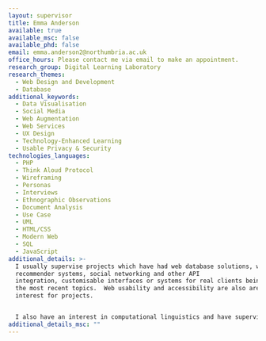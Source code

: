 ```yaml
---
layout: supervisor
title: Emma Anderson
available: true
available_msc: false
available_phd: false
email: emma.anderson2@northumbria.ac.uk
office_hours: Please contact me via email to make an appointment.
research_group: Digital Learning Laboratory
research_themes:
  - Web Design and Development
  - Database
additional_keywords:
  - Data Visualisation
  - Social Media
  - Web Augmentation
  - Web Services
  - UX Design
  - Technology-Enhanced Learning
  - Usable Privacy & Security
technologies_languages:
  - PHP
  - Think Aloud Protocol
  - Wireframing
  - Personas
  - Interviews
  - Ethnographic Observations
  - Document Analysis
  - Use Case
  - UML
  - HTML/CSS
  - Modern Web
  - SQL
  - JavaScript
additional_details: >-
  I usually supervise projects which have had web database solutions, with
  recommender systems, social networking and other API
  integration, customisable interfaces or systems for real clients being some of
  the most recent topics.  Web usability and accessibility are also areas of
  interest for projects.


  I also have an interest in computational linguistics and have supervised a couple of projects relating to linguistics and computing too.
additional_details_msc: ""
---
```

